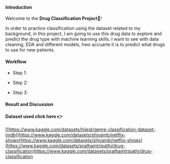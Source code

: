 #### Introduction
Welcome to the **Drug Classification Project**💊!


In order to practice classification using the dataset related to my background, in this project, I am going to use this drug data to explore and predict the drug type with machine learning skills. 
I want to see with data cleaning, EDA and different models, hwo accuarte it is to predict what drugs to use for new patients. 


#### Workflow
- Step 1: 

- Step 2: 

- Step 3: 

#### Result and Discussion



#### Dataset used click here 👉
[[https://www.kaggle.com/datasets/hijest/genre-classification-dataset-imdb](https://www.kaggle.com/datasets/shivamb/netflix-shows)https://www.kaggle.com/datasets/shivamb/netflix-shows](https://www.kaggle.com/datasets/prathamtripathi/drug-classification)https://www.kaggle.com/datasets/prathamtripathi/drug-classification
